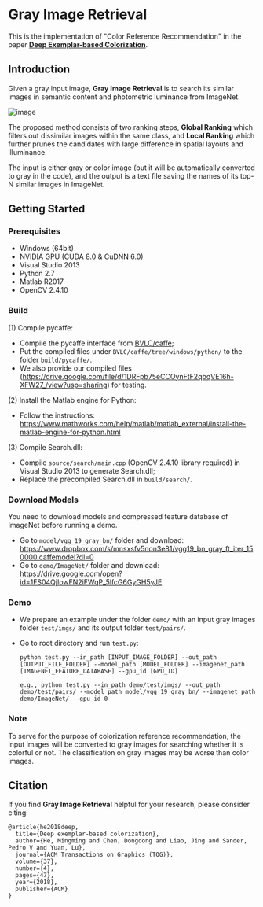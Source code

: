 # Gray Image Retrieval
This is the implementation of "Color Reference Recommendation" in the paper [**Deep Exemplar-based Colorization**](https://arxiv.org/abs/1807.06587).


## Introduction

Given a gray input image, **Gray Image Retrieval** is to search its similar images in semantic content and photometric luminance from ImageNet.

![image](https://github.com/hmmlillian/Gray-Image-Retrieval/blob/master/pipeline.jpg)

The proposed method consists of two ranking steps, **Global Ranking** which filters out dissimilar images within the same class, and **Local Ranking** which further prunes the candidates with large difference in spatial layouts and illuminance.

The input is either gray or color image (but it will be automatically converted to gray in the code), and the output is a text file saving the names of its top-N similar images in ImageNet.


## Getting Started

### Prerequisites
- Windows (64bit)
- NVIDIA GPU (CUDA 8.0 & CuDNN 6.0)
- Visual Studio 2013
- Python 2.7
- Matlab R2017
- OpenCV 2.4.10


### Build
(1) Compile pycaffe:
- Compile the pycaffe interface from [BVLC/caffe](https://github.com/BVLC/caffe/tree/windows);
- Put the compiled files under ```BVLC/caffe/tree/windows/python/``` to the folder ```build/pycaffe/```.
- We also provide our compiled files (https://drive.google.com/file/d/1DRFpb75eCCOynFtF2qbqVE16h-XFW27_/view?usp=sharing) for testing.

(2) Install the Matlab engine for Python:
- Follow the instructions: https://www.mathworks.com/help/matlab/matlab_external/install-the-matlab-engine-for-python.html

(3) Compile Search.dll:
- Compile ```source/search/main.cpp``` (OpenCV 2.4.10 library required) in Visual Studio 2013 to generate Search.dll;
- Replace the precompiled Search.dll in ```build/search/```.


### Download Models
You need to download models and compressed feature database of ImageNet before running a demo.
- Go to ```model/vgg_19_gray_bn/``` folder and download:  
  https://www.dropbox.com/s/mnsxsfv5non3e81/vgg19_bn_gray_ft_iter_150000.caffemodel?dl=0
- Go to ```demo/ImageNet/``` folder and download: 
  https://drive.google.com/open?id=1FS04QjIowFN2iFWqP_5lfcG6GyGH5yJE


### Demo
- We prepare an example under the folder ```demo/``` with an input gray images folder ```test/imgs/``` and its output folder ```test/pairs/```.

- Go to root directory and run ```test.py```:
  ```
  python test.py --in_path [INPUT_IMAGE_FOLDER] --out_path [OUTPUT_FILE_FOLDER] --model_path [MODEL_FOLDER] --imagenet_path [IMAGENET_FEATURE_DATABASE] --gpu_id [GPU_ID]
  
  e.g., python test.py --in_path demo/test/imgs/ --out_path demo/test/pairs/ --model_path model/vgg_19_gray_bn/ --imagenet_path demo/ImageNet/ --gpu_id 0
  ```

### Note
To serve for the purpose of colorization reference recommendation, the input images will be converted to gray images for searching whether it is colorful or not. The classification on gray images may be worse than color images.


## Citation
If you find **Gray Image Retrieval** helpful for your research, please consider citing:
```
@article{he2018deep,
  title={Deep exemplar-based colorization},
  author={He, Mingming and Chen, Dongdong and Liao, Jing and Sander, Pedro V and Yuan, Lu},
  journal={ACM Transactions on Graphics (TOG)},
  volume={37},
  number={4},
  pages={47},
  year={2018},
  publisher={ACM}
}
```


